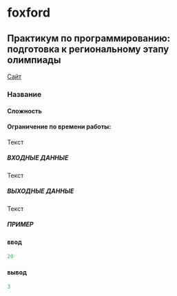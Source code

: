 # foxford
## Практикум по программированию: подготовка к региональному этапу олимпиады ##

<p>
    <a href="">Сайт</a>
</p>

### Название ###
#### Сложность ####
#### Ограничение по времени работы:  ####

Текст

##### ВХОДНЫЕ ДАННЫЕ #####
Текст

##### ВЫХОДНЫЕ ДАННЫЕ #####
Текст

##### ПРИМЕР #####
#### ввод ####
```c++
20
```
#### вывод ####
```c++
3
```
